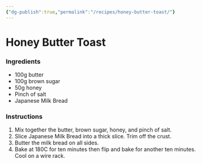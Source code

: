 ```yaml
---
{"dg-publish":true,"permalink":"/recipes/honey-butter-toast/"}
---
```


# Honey Butter Toast
### Ingredients
- 100g butter  
- 100g brown sugar  
- 50g honey  
- Pinch of salt  
- Japanese Milk Bread
### Instructions
1. Mix together the butter, brown sugar, honey, and pinch of salt. 
2. Slice Japanese Milk Bread into a thick slice. Trim off the crust. 
3. Butter the milk bread on all sides. 
4. Bake at 180C for ten minutes then flip and bake for another ten minutes. Cool on a wire rack.